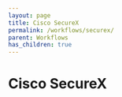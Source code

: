 ```yaml
---
layout: page
title: Cisco SecureX
permalink: /workflows/securex/
parent: Workflows
has_children: true
---
```


# Cisco SecureX